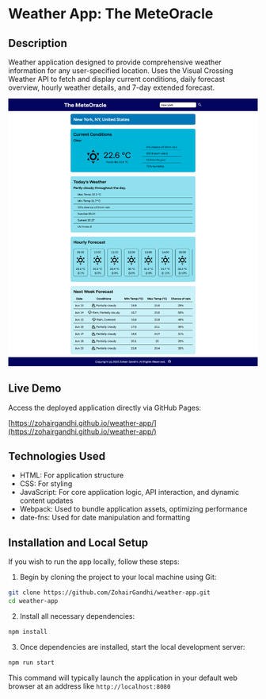 # Weather App: The MeteOracle

## Description

Weather application designed to provide comprehensive weather information for
any user-specified location. Uses the Visual Crossing Weather API to fetch and
display current conditions, daily forecast overview, hourly weather details, and
7-day extended forecast.

![App Layout](app-layout.png)

## Live Demo

Access the deployed application directly via GitHub Pages:

[https://zohairgandhi.github.io/weather-app/](https://zohairgandhi.github.io/weather-app/)

## Technologies Used

- HTML: For application structure
- CSS: For styling
- JavaScript: For core application logic, API interaction, and dynamic content
  updates
- Webpack: Used to bundle application assets, optimizing performance
- date-fns: Used for date manipulation and formatting

## Installation and Local Setup

If you wish to run the app locally, follow these steps:

1. Begin by cloning the project to your local machine using Git:

```bash
git clone https://github.com/ZohairGandhi/weather-app.git
cd weather-app
```

2. Install all necessary dependencies:

```bash
npm install
```

3. Once dependencies are installed, start the local development server:

```bash
npm run start
```

This command will typically launch the application in your default web browser
at an address like `http://localhost:8080`
